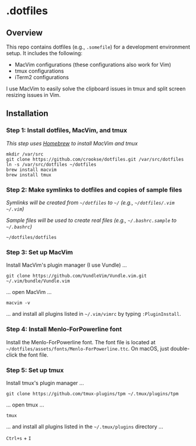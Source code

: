 # .dotfiles

## Overview

This repo contains dotfiles (e.g., `.somefile`) for a development environment setup. It includes the following:

* MacVim configurations (these configurations also work for Vim)
* tmux configurations
* iTerm2 configurations

I use MacVim to easily solve the clipboard issues in tmux and split screen resizing issues in Vim.

## Installation

### Step 1: Install dotfiles, MacVim, and tmux

_This step uses [Homebrew](https://brew.sh/) to install MacVim and tmux_

```
mkdir /var/src
git clone https://github.com/crookse/dotfiles.git /var/src/dotfiles
ln -s /var/src/dotfiles ~/dotfiles
brew install macvim
brew install tmux
```

### Step 2: Make symlinks to dotfiles and copies of sample files

_Symlinks will be created from `~/dotfiles` to `~/` (e.g., `~/dotfiles/.vim ~/.vim`)_

_Sample files will be used to create real files (e.g., `~/.bashrc.sample` to `~/.bashrc`)_

```
~/dotfiles/dotfiles
```

### Step 3: Set up MacVim

Install MacVim's plugin manager (I use Vundle) ...

```
git clone https://github.com/VundleVim/Vundle.vim.git ~/.vim/bundle/Vundle.vim
```

... open MacVim ...

```
macvim -v
```

... and install all plugins listed in `~/.vim/vimrc` by typing `:PluginInstall`.

### Step 4: Install Menlo-ForPowerline font

Install the Menlo-ForPowerline font. The font file is located at `~/dotfiles/assets/fonts/Menlo-ForPowerline.ttc`. On macOS, just double-click the font file.

### Step 5: Set up tmux

Install tmux's plugin manager ...

```
git clone https://github.com/tmux-plugins/tpm ~/.tmux/plugins/tpm
```

... open tmux ...

```
tmux
```

... and install all plugins listed in the `~/.tmux/plugins` directory ...

`Ctrl+s` + `I`
